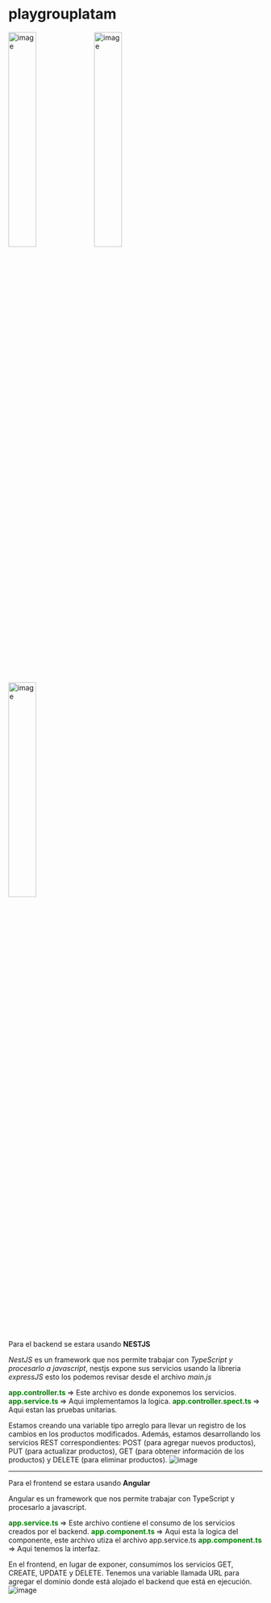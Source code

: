 # playgrouplatam



<img width="33%" alt="image" src="https://github.com/CristianPumaES6/playgrouplatam/assets/29841048/327ea6d2-0281-4897-bc6d-b912d4349e96">
<img width="33%" alt="image" src="https://github.com/CristianPumaES6/playgrouplatam/assets/29841048/b4ab5d73-1de4-4b2c-bd79-1603b2629bd2">
<img width="33%" alt="image" src="https://github.com/CristianPumaES6/playgrouplatam/assets/29841048/a7e9eed4-706c-477f-9dad-4814687a3266">



Para el backend se estara usando **NESTJS** 

*NestJS* es un framework que nos permite trabajar con *TypeScript y procesarlo a javascript*, nestjs expone sus servicios usando la libreria *expressJS* esto los podemos revisar desde el archivo *main.js*

<span style="color: green; font-weight: bold;"> app.controller.ts </span>  => Este archivo es donde exponemos los servicios.
<span style="color: green; font-weight: bold;"> app.service.ts </span> => Aqui implementamos la logica.
<span style="color: green; font-weight: bold;"> app.controller.spect.ts </span> => Aqui estan las pruebas unitarias.


Estamos creando una variable tipo arreglo para llevar un registro de los cambios en los productos modificados. Además, estamos desarrollando los servicios REST correspondientes: POST (para agregar nuevos productos), PUT (para actualizar productos), GET (para obtener información de los productos) y DELETE (para eliminar productos).
![image](https://github.com/CristianPumaES6/playgrouplatam/assets/29841048/56cd0f11-513b-4ec5-b006-d71c2312b945)



------------------------------------

Para el frontend se estara usando **Angular**

Angular es un framework que nos permite trabajar con TypeScript y procesarlo a javascript.

<span style="color: green; font-weight: bold;"> app.service.ts </span> => Este archivo contiene el consumo de los servicios creados por el backend.
<span style="color: green; font-weight: bold;"> app.component.ts  </span> => Aqui esta la logica del componente, este archivo utiza el archivo app.service.ts
<span style="color: green; font-weight: bold;"> app.component.ts  </span> => Aqui tenemos la interfaz.


En el frontend, en lugar de exponer, consumimos los servicios GET, CREATE, UPDATE y DELETE. Tenemos una variable llamada URL para agregar el dominio donde está alojado el backend que está en ejecución.
![image](https://github.com/CristianPumaES6/playgrouplatam/assets/29841048/f8b73143-5976-42b1-9049-e62cf7062252)


